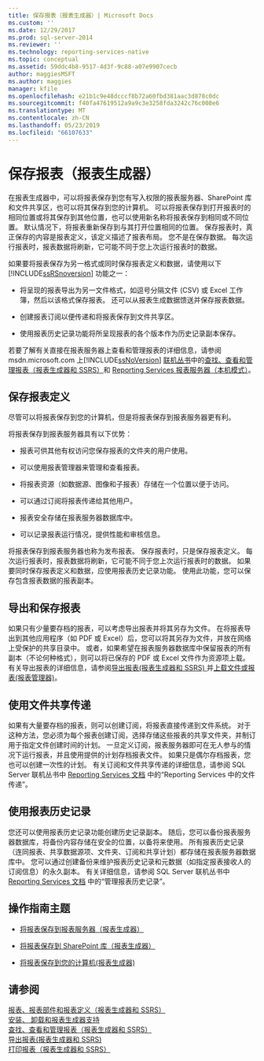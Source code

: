 ```yaml
---
title: 保存报表（报表生成器）| Microsoft Docs
ms.custom: ''
ms.date: 12/29/2017
ms.prod: sql-server-2014
ms.reviewer: ''
ms.technology: reporting-services-native
ms.topic: conceptual
ms.assetid: 59ddc4b8-9517-4d3f-9c88-a07e9907cecb
author: maggiesMSFT
ms.author: maggies
manager: kfile
ms.openlocfilehash: e21b1c9e48dcccf8b72a60fbd381aac3d878c0dc
ms.sourcegitcommit: f40fa47619512a9a9c3e3258fda3242c76c008e6
ms.translationtype: MT
ms.contentlocale: zh-CN
ms.lasthandoff: 05/23/2019
ms.locfileid: "66107633"
---
```

# <a name="saving-reports-report-builder"></a>保存报表（报表生成器）
  在报表生成器中，可以将报表保存到您有写入权限的报表服务器、SharePoint 库和文件共享区，也可以将其保存到您的计算机。 可以将报表保存到打开报表时的相同位置或将其保存到其他位置，也可以使用新名称将报表保存到相同或不同位置。 默认情况下，将报表重新保存到与其打开位置相同的位置。 保存报表时，真正保存的内容是报表定义，该定义描述了报表布局。 您不是在保存数据。 每次运行报表时，报表数据将刷新，它可能不同于您上次运行报表时的数据。  
  
 如果要将报表保存为另一格式或同时保存报表定义和数据，请使用以下 [!INCLUDE[ssRSnoversion](../../includes/ssrsnoversion-md.md)] 功能之一：  
  
-   将呈现的报表导出为另一文件格式，如逗号分隔文件 (CSV) 或 Excel 工作簿，然后以该格式保存报表。 还可以从报表生成数据馈送并保存报表数据。  
  
-   创建报表订阅以便传递和将报表保存到文件共享区。  
  
-   使用报表历史记录功能将所呈现报表的各个版本作为历史记录副本保存。  
  
 若要了解有关直接在报表服务器上查看和管理报表的详细信息，请参阅 msdn.microsoft.com 上[!INCLUDE[ssNoVersion](../../includes/ssnoversion-md.md)] [联机丛书](https://go.microsoft.com/fwlink/?LinkId=154888)中的[查找、查看和管理报表（报表生成器和 SSRS）](finding-viewing-and-managing-reports-report-builder-and-ssrs.md)和 [Reporting Services 报表服务器（本机模式）](../report-server/reporting-services-report-server-native-mode.md)。  
  
##  <a name="SavingReportDefinitions"></a> 保存报表定义  
 尽管可以将报表保存到您的计算机，但是将报表保存到报表服务器更有利。  
  
 将报表保存到报表服务器具有以下优势：  
  
-   报表可供其他有权访问您保存报表的文件夹的用户使用。  
  
-   可以使用报表管理器来管理和查看报表。  
  
-   将报表资源（如数据源、图像和子报表）存储在一个位置以便于访问。  
  
-   可以通过订阅将报表传递给其他用户。  
  
-   报表安全存储在报表服务器数据库中。  
  
-   可以记录报表运行情况，提供性能和审核信息。  
  
 将报表保存到报表服务器也称为发布报表。 保存报表时，只是保存报表定义。 每次运行报表时，报表数据将刷新，它可能不同于您上次运行报表时的数据。 如果要同时保存报表定义和数据，应使用报表历史记录功能。 使用此功能，您可以保存包含报表数据的报表副本。  
  

  
##  <a name="ExportingAndSavingReports"></a> 导出和保存报表  
 如果只有少量要存档的报表，可以考虑导出报表并将其另存为文件。 在将报表导出到其他应用程序（如 PDF 或 Excel）后，您可以将其另存为文件，并放在网络上受保护的共享目录中。 或者，如果希望在报表服务器数据库中保留报表的所有副本（不论何种格式），则可以将已保存的 PDF 或 Excel 文件作为资源项上载。 有关导出报表的详细信息，请参阅[导出报表&#40;报表生成器和 SSRS&#41; ](export-reports-report-builder-and-ssrs.md)并[上载文件或报表&#40;报表管理器&#41;](../reports/upload-a-file-or-report-report-manager.md)。  
  

  
##  <a name="UsingFileShareDelivery"></a> 使用文件共享传递  
 如果有大量要存档的报表，则可以创建订阅，将报表直接传递到文件系统。 对于这种方法，您必须为每个报表创建订阅，选择存储这些报表的共享文件夹，并制订用于指定文件创建时间的计划。 一旦定义订阅，报表服务器即可在无人参与的情况下运行报表，并且使用提供的计划存档报表文件。 如果只是偶尔存档报表，您也可以创建一次性的计划。 有关订阅和文件共享传递的详细信息，请参阅 SQL Server 联机丛书中 [Reporting Services 文档](https://go.microsoft.com/fwlink/?linkid=121312) 中的“Reporting Services 中的文件传递”。  
  

  
##  <a name="UsingReportHistory"></a> 使用报表历史记录  
 您还可以使用报表历史记录功能创建历史记录副本。 随后，您可以备份报表服务器数据库，将备份内容存储在安全的位置，以备将来使用。 所有报表历史记录（连同报表、共享数据源项、文件夹、订阅和共享计划）都存储在报表服务器数据库中。 您可以通过创建备份来维护报表历史记录和元数据（如指定报表接收人的订阅信息）的永久副本。 有关详细信息，请参阅 SQL Server 联机丛书中 [Reporting Services 文档](https://go.microsoft.com/fwlink/?linkid=121312) 中的“管理报表历史记录”。  
  

  
##  <a name="HowTo"></a> 操作指南主题  
  
-   [将报表保存到报表服务器（报表生成器）](save-reports-to-a-report-server-report-builder.md)  
  
-   [将报表保存到 SharePoint 库（报表生成器）](save-a-report-to-a-sharepoint-library-report-builder.md)  
  
-   [将报表保存到您的计算机&#40;报表生成器&#41;](../save-reports-to-your-computer-report-builder.md)  
  

  
## <a name="see-also"></a>请参阅  
 [报表、报表部件和报表定义（报表生成器和 SSRS）](../report-design/reports-report-parts-and-report-definitions-report-builder-and-ssrs.md)   
 [安装、 卸载和报表生成器支持](../install-uninstall-and-report-builder-support.md)   
 [查找、查看和管理报表（报表生成器和 SSRS）](finding-viewing-and-managing-reports-report-builder-and-ssrs.md)   
 [导出报表&#40;报表生成器和 SSRS&#41;](export-reports-report-builder-and-ssrs.md)   
 [打印报表（报表生成器和 SSRS）](print-reports-report-builder-and-ssrs.md)  
  
  
